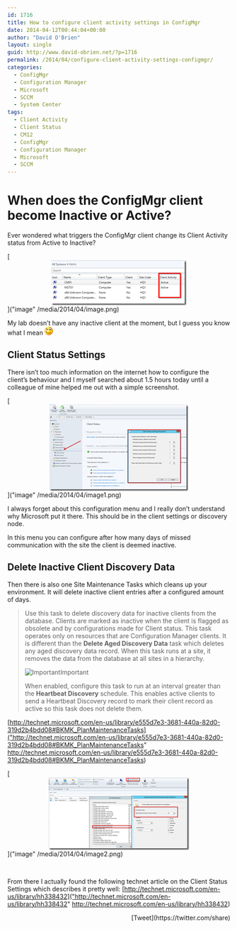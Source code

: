 ```yaml
---
id: 1716
title: How to configure client activity settings in ConfigMgr
date: 2014-04-12T00:44:04+00:00
author: "David O'Brien"
layout: single
guid: http://www.david-obrien.net/?p=1716
permalink: /2014/04/configure-client-activity-settings-configmgr/
categories:
  - ConfigMgr
  - Configuration Manager
  - Microsoft
  - SCCM
  - System Center
tags:
  - Client Activity
  - Client Status
  - CM12
  - ConfigMgr
  - Configuration Manager
  - Microsoft
  - SCCM
---
```

# When does the ConfigMgr client become Inactive or Active?

Ever wondered what triggers the ConfigMgr client change its Client Activity status from Active to Inactive?

[<img style="background-image: none; float: none; padding-top: 0px; padding-left: 0px; margin-left: auto; display: block; padding-right: 0px; margin-right: auto; border: 0px;" title="image" alt="image" src="/media/2014/04/image_thumb.png" width="306" height="102" border="0" />]("image" /media/2014/04/image.png)

My lab doesn’t have any inactive client at the moment, but I guess you know what I mean <img class="img-responsive wlEmoticon wlEmoticon-winkingsmile" style="border-style: none;" alt="Winking smile" src="/media/2014/04/wlEmoticon-winkingsmile.png" />

## Client Status Settings

There isn’t too much information on the internet how to configure the client’s behaviour and I myself searched about 1.5 hours today until a colleague of mine helped me out with a simple screenshot.

[<img style="background-image: none; float: none; padding-top: 0px; padding-left: 0px; margin-left: auto; display: block; padding-right: 0px; margin-right: auto; border: 0px;" title="image" alt="image" src="/media/2014/04/image_thumb1.png" width="314" height="195" border="0" />]("image" /media/2014/04/image1.png)

I always forget about this configuration menu and I really don’t understand why Microsoft put it there. This should be in the client settings or discovery node.

In this menu you can configure after how many days of missed communication with the site the client is deemed inactive.

## Delete Inactive Client Discovery Data

Then there is also one Site Maintenance Tasks which cleans up your environment. It will delete inactive client entries after a configured amount of days.

> Use this task to delete discovery data for inactive clients from the database. Clients are marked as inactive when the client is flagged as obsolete and by configurations made for Client status. This task operates only on resources that are Configuration Manager clients. It is different than the **Delete Aged Discovery Data** task which deletes any aged discovery data record. When this task runs at a site, it removes the data from the database at all sites in a hierarchy.
> 
> ![Important](http://i.technet.microsoft.com/areas/global/content/clear.gif "Important")Important
> 
> When enabled, configure this task to run at an interval greater than the **Heartbeat Discovery** schedule. This enables active clients to send a Heartbeat Discovery record to mark their client record as active so this task does not delete them.

[http://technet.microsoft.com/en-us/library/e555d7e3-3681-440a-82d0-319d2b4bdd08#BKMK_PlanMaintenanceTasks]("http://technet.microsoft.com/en-us/library/e555d7e3-3681-440a-82d0-319d2b4bdd08#BKMK_PlanMaintenanceTasks" http://technet.microsoft.com/en-us/library/e555d7e3-3681-440a-82d0-319d2b4bdd08#BKMK_PlanMaintenanceTasks)

[<img style="background-image: none; float: none; padding-top: 0px; padding-left: 0px; margin-left: auto; display: block; padding-right: 0px; margin-right: auto; border: 0px;" title="image" alt="image" src="/media/2014/04/image_thumb2.png" width="318" height="164" border="0" />]("image" /media/2014/04/image2.png)

&nbsp;

From there I actually found the following technet article on the Client Status Settings which describes it pretty well: [http://technet.microsoft.com/en-us/library/hh338432]("http://technet.microsoft.com/en-us/library/hh338432" http://technet.microsoft.com/en-us/library/hh338432) 

<div style="float: right; margin-left: 10px;">
  [Tweet](https://twitter.com/share)
</div>

